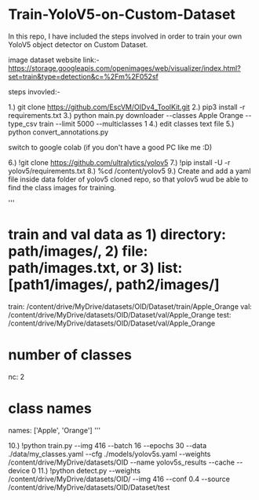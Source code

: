 # Train-YoloV5-on-Custom-Dataset
In this repo, I have included the steps involved in order to train your own YoloV5 object detector on Custom Dataset.

image dataset website link:- https://storage.googleapis.com/openimages/web/visualizer/index.html?set=train&type=detection&c=%2Fm%2F052sf

steps invovled:-

1.) git clone https://github.com/EscVM/OIDv4_ToolKit.git
2.) pip3 install -r requirements.txt
3.) python main.py downloader --classes Apple Orange --type_csv train --limit 5000 --multiclasses 1
4.) edit classes text file
5.) python convert_annotations.py

switch to google colab (if you don't have a good PC like me :D)

6.) !git clone https://github.com/ultralytics/yolov5
7.) !pip install -U -r yolov5/requirements.txt
8.) %cd /content/yolov5
9.) Create and add a yaml file inside data folder of yolov5 cloned repo, so that yolov5 wud be able to find the class images for training.

'''
# train and val data as 1) directory: path/images/, 2) file: path/images.txt, or 3) list: [path1/images/, path2/images/]
train: /content/drive/MyDrive/datasets/OID/Dataset/train/Apple_Orange
val: /content/drive/MyDrive/datasets/OID/Dataset/val/Apple_Orange
test: /content/drive/MyDrive/datasets/OID/Dataset/val/Apple_Orange
# number of classes
nc: 2

# class names
names: ['Apple', 'Orange']
'''

10.) !python train.py --img 416 --batch 16 --epochs 30 --data ./data/my_classes.yaml --cfg ./models/yolov5s.yaml --weights  /content/drive/MyDrive/datasets/OID --name yolov5s_results  --cache --device 0
11.) !python detect.py --weights /content/drive/MyDrive/datasets/OID/ --img 416 --conf 0.4 --source /content/drive/MyDrive/datasets/OID/Dataset/test
